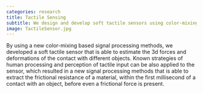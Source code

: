 ```yaml
---
categories: research
title: Tactile Sensing
subtitle: We design and develop soft tactile sensors using color-mixing principle to measure the 3d interactions between the sensor and the object.
image: TactileSensor.jpg
---
```


By using a new color-mixing based signal processing methods, we developed a soft tactile sensor that is able to estimate the 3d forces and deformations of the contact with different objects. Known strategies of human processing and perception of tactile input can be also applied to the sensor, which resulted in a new signal processing methods that is able to extract the frictional resistance of a material, within the first millisecond of a contact with an object, before even a frictional force is present.
